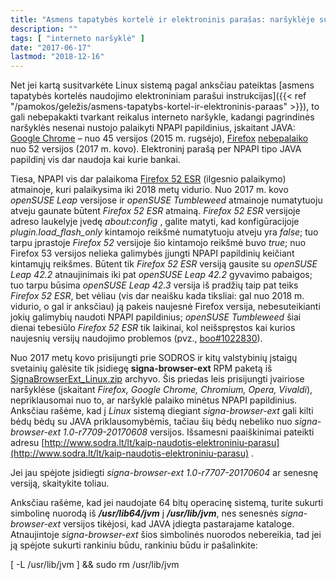 ```yaml
---
title: "Asmens tapatybės kortelė ir elektroninis parašas: naršyklėje su JAVA (atnaujinta)"
description: ""
tags: [ "interneto naršyklė" ]
date: "2017-06-17"
lastmod: "2018-12-16"
---
```

Net jei kartą susitvarkėte Linux sistemą pagal anksčiau pateiktas [asmens tapatybės kortelės naudojimo elektroniniam parašui instrukcijas]({{< ref "/pamokos/geležis/asmens-tapatybs-kortel-ir-elektroninis-paraas" >}}), to gali nebepakakti tvarkant reikalus interneto naršykle, kadangi pagrindinės naršyklės nesenai nustojo palaikyti NPAPI papildinius, įskaitant JAVA: [Google Chrome](https://www.java.com/en/download/faq/chrome.xml) – nuo 45 versijos (2015 m. rugsėjo), [Firefox](https://support.mozilla.org/lt/kb/npapi-plugins) [nebepalaiko](https://www.java.com/en/download/help/firefox_java.xml) nuo 52 versijos (2017 m. kovo). Elektroninį parašą per NPAPI tipo JAVA papildinį vis dar naudoja kai kurie bankai.

Tiesa, NPAPI vis dar palaikoma [Firefox 52 ESR](https://www.mozilla.org/en-US/firefox/organizations/faq/) (ilgesnio palaikymo) atmainoje, kuri palaikysima iki 2018 metų vidurio. Nuo 2017 m. kovo _openSUSE Leap_ versijose ir _openSUSE Tumbleweed_ atmainoje numatytuoju atveju gaunate būtent _Firefox 52 ESR_ atmainą. _Firefox 52 ESR_ versijoje adreso laukelyje įvedę _about:config_ , galite matyti, kad konfigūracijoje _plugin.load\_flash\_only_ kintamojo reikšmė numatytuoju atveju yra _false_; tuo tarpu įprastoje _Firefox 52_ versijoje šio kintamojo reikšmė buvo _true_; nuo Firefox 53 versijos nelieka galimybės įjungti NPAPI papildinių keičiant kintamųjų reikšmes. Būtent tik _Firefox 52 ESR_ versiją gausite su _openSUSE Leap 42.2_ atnaujinimais iki pat _openSUSE Leap 42.2_ gyvavimo pabaigos; tuo tarpu būsima _openSUSE Leap 42.3_ versija iš pradžių taip pat teiks _Firefox 52 ESR_, bet vėliau (vis dar neaišku kada tiksliai: gal nuo 2018 m. vidurio, o gal ir anksčiau) ją pakeis naujesnė Firefox versija, nebesuteikianti jokių galimybių naudoti NPAPI papildinius; _openSUSE Tumbleweed_ šiai dienai tebesiūlo _Firefox 52 ESR_ tik laikinai, kol neišspręstos kai kurios naujesnių versijų naudojimo problemos (pvz., [boo#1022830](https://bugzilla.opensuse.org/show_bug.cgi?id=1022830)).

Nuo 2017 metų kovo prisijungti prie SODROS ir kitų valstybinių įstaigų svetainių galėsite tik įsidiegę **signa-browser-ext** RPM paketą iš [SignaBrowserExt\_Linux.zip](https://www.mitsoft.lt/sites/mitsoft/files/SignaBrowserExt_Linux.zip) archyvo. Šis priedas leis prisijungti įvairiose naršyklėse (įskaitant _Firefox, Google Chrome, Chromium, Opera, Vivaldi_), nepriklausomai nuo to, ar naršyklė palaiko minėtus NPAPI papildinius. Anksčiau rašėme, kad į _Linux_ sistemą diegiant _signa-browser-ext_ gali kilti bėdų bėdų su JAVA priklausomybėmis, tačiau šių bėdų nebeliko nuo _signa-browser-ext 1.0-r7709-20170608_ versijos. Išsamesni paaiškinimai pateikti adresu [http://www.sodra.lt/lt/kaip-naudotis-elektroniniu-parasu](http://www.sodra.lt/lt/kaip-naudotis-elektroniniu-parasu) .

Jei jau spėjote įsidiegti _signa-browser-ext 1.0-r7707-20170604_ ar senesnę versiją, skaitykite toliau.

Anksčiau rašėme, kad jei naudojate 64 bitų operacinę sistemą, turite sukurti simbolinę nuorodą iš **_/usr/lib64/jvm_** į **_/usr/lib/jvm_**, nes senesnės _signa-browser-ext_ versijos tikėjosi, kad JAVA įdiegta pastarajame kataloge. Atnaujintoje _signa-browser-ext_ šios simbolinės nuorodos nebereikia, tad jei ją spėjote sukurti rankiniu būdu, rankiniu būdu ir pašalinkite:

\[ -L /usr/lib/jvm \] && sudo rm /usr/lib/jvm
